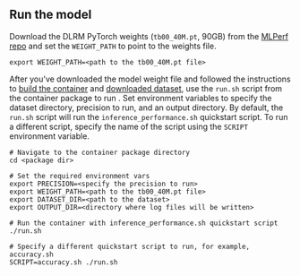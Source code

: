 ## Run the model

Download the DLRM PyTorch weights (`tb00_40M.pt`, 90GB) from the
[MLPerf repo](https://github.com/mlcommons/inference/tree/master/recommendation/dlrm/pytorch#more-information-about-the-model-weights)
and set the `WEIGHT_PATH` to point to the weights file.
```
export WEIGHT_PATH=<path to the tb00_40M.pt file>
```

After you've downloaded the model weight file and followed the instructions to
[build the container](#build-the-container) and [downloaded dataset](#datasets),
use the `run.sh` script from the container package to run <model name> <mode>.
Set environment variables to specify the dataset directory, precision to run, and
an output directory. By default, the `run.sh` script will run the
`inference_performance.sh` quickstart script. To run a different script, specify
the name of the script using the `SCRIPT` environment variable.
```
# Navigate to the container package directory
cd <package dir>

# Set the required environment vars
export PRECISION=<specify the precision to run>
export WEIGHT_PATH=<path to the tb00_40M.pt file>
export DATASET_DIR=<path to the dataset>
export OUTPUT_DIR=<directory where log files will be written>

# Run the container with inference_performance.sh quickstart script
./run.sh

# Specify a different quickstart script to run, for example, accuracy.sh
SCRIPT=accuracy.sh ./run.sh
```
